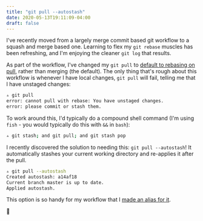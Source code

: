 ```yaml
---
title: "git pull --autostash"
date: 2020-05-13T19:11:09-04:00
draft: false
---
```

I've recently moved from a largely merge commit based git workflow to a squash and merge based one.
Learning to flex my `git rebase` muscles has been refreshing, and I'm enjoying the cleaner `git log` that results.

As part of the workflow, I've changed my `git pull` to [default to rebasing on pull](https://github.com/svanburen/dotfiles/commit/de0f57867ba3270212c02884ec1053e64158fa1b), rather than merging (the default).
The only thing that's rough about this workflow is whenever I have local changes, `git pull` will fail, telling me that I have unstaged changes:

```bash
▵ git pull
error: cannot pull with rebase: You have unstaged changes.
error: please commit or stash them.
```

To work around this, I'd typically do a compound shell command (I'm using `fish` - you would typically do this with `&&` in `bash`):

```bash
▵ git stash; and git pull; and git stash pop
```

I recently discovered the solution to needing this: `git pull --autostash`!
It automatically stashes your current working directory and re-applies it after the pull.

```bash
▵ git pull --autostash
Created autostash: a14af18
Current branch master is up to date.
Applied autostash.
```

This option is so handy for my workflow that I [made an alias for it](https://github.com/svanburen/dotfiles/commit/297733).

🥳
